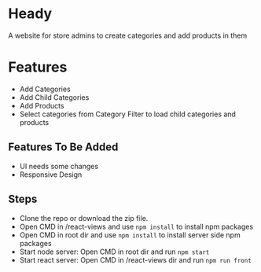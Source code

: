 # Heady

A website for store admins to create categories and add products in them


# Features

* Add Categories
* Add Child Categories
* Add Products
* Select categories from Category Filter to load child categories and products

## Features To Be Added

* UI needs some changes
* Responsive Design

## Steps

* Clone the repo or download the zip file.
* Open CMD in /react-views and use ```npm install``` to install npm packages 
* Open CMD in root dir and use ```npm install``` to install server side npm packages 
* Start node server: Open CMD in root dir and run ```npm start```
* Start react server: Open CMD in /react-views dir and run ```npm run front```
